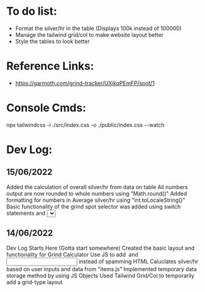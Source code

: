 # To do list:

-   Format the silver/hr in the table (Displays 100k instead of 100000)
-   Manage the tailwind grid/col to make website layout better
-   Style the tables to look better

# Reference Links:

-   https://garmoth.com/grind-tracker/UXikqPEmFP/spot/1

# Console Cmds:

npx tailwindcss -i ./src/index.css -o ./public/index.css --watch

# Dev Log:

## 15/06/2022

Added the calculation of overall silver/hr from data on table
All numbers output are now rounded to whole numbers using "Math.round()"
Added formatting for numbers in Average silver/hr using "int.toLocaleString()"
Basic functionality of the grind spot selector was added using switch statements and <select>
Remove icons.js, items.js and combined all the data in database.js
Grind spot objects now include "icon" and "price".

## 14/06/2022

Dev Log Starts Here (Gotta start somewhere)
Created the basic layout and functionality for Grind Calculator
Use JS to add <img> and <input> instead of spamming HTML
Caluclates silver/hr based on user inputs and data from "items.js"
Implemented temporary data storage method by using JS Objects
Used Tailwind Grid/Col to temporarily add a grid-type layout
